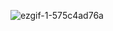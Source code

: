 ![ezgif-1-575c4ad76a](https://github.com/user-attachments/assets/d43bb729-be9b-4e2d-a1bc-6af5df4d98d8)
